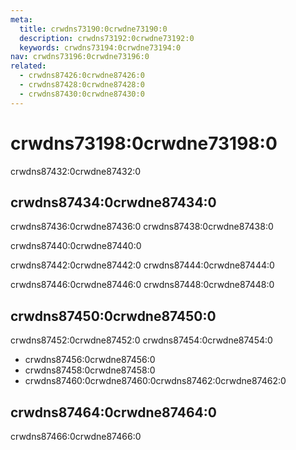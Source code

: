 ```yaml
---
meta:
  title: crwdns73190:0crwdne73190:0
  description: crwdns73192:0crwdne73192:0
  keywords: crwdns73194:0crwdne73194:0
nav: crwdns73196:0crwdne73196:0
related:
  - crwdns87426:0crwdne87426:0
  - crwdns87428:0crwdne87428:0
  - crwdns87430:0crwdne87430:0
---
```


# crwdns73198:0crwdne73198:0

crwdns87432:0crwdne87432:0

<entry-ad />

## crwdns87434:0crwdne87434:0

crwdns87436:0crwdne87436:0 crwdns87438:0crwdne87438:0

crwdns87440:0crwdne87440:0

crwdns87442:0crwdne87442:0 crwdns87444:0crwdne87444:0

crwdns87446:0crwdne87446:0 crwdns87448:0crwdne87448:0

## crwdns87450:0crwdne87450:0

crwdns87452:0crwdne87452:0 crwdns87454:0crwdne87454:0

* crwdns87456:0crwdne87456:0
* crwdns87458:0crwdne87458:0
* crwdns87460:0crwdne87460:0crwdns87462:0crwdne87462:0

## crwdns87464:0crwdne87464:0

crwdns87466:0crwdne87466:0

<backmatter />

